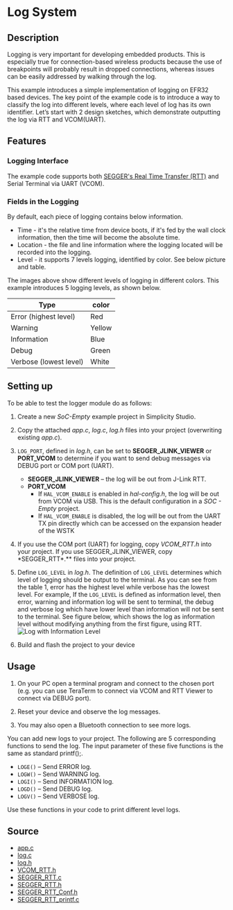 # Log System

## Description

Logging is very important for developing embedded products. This is especially true for connection-based wireless products because the use of breakpoints will probably result in dropped connections, whereas issues can be easily addressed by walking through the log.

This example introduces a simple implementation of logging on EFR32 based devices. The key point of the example code is to introduce a way to classify the log into different levels, where each level of log has its own identifier. Let’s start with 2 design sketches, which demonstrate outputting the log via RTT and VCOM(UART).

## Features

### Logging Interface

The example code supports both [SEGGER's Real Time Transfer (RTT)](https://www.segger.com/products/debug-probes/j-link/technology/about-real-time-transfer/) and Serial Terminal via UART (VCOM).

### Fields in the Logging

By default, each piece of logging contains below information.

- Time - it's the relative time from device boots, if it's fed by the wall clock information, then the time will become the absolute time.
- Location - the file and line information where the logging located will be recorded into the logging.
- Level - it supports 7 levels logging, identified by color. See below picture and table.


The images above show different levels of logging in different colors. This example introduces 5 logging levels, as shown below.

| Type                   | color  |
| ---------------------- | ------ |
| Error (highest level)  | Red    |
| Warning                | Yellow |
| Information            | Blue   |
| Debug                  | Green  |
| Verbose (lowest level) | White  |

## Setting up

To be able to test the logger module do as follows:

1. Create a new _SoC-Empty_ example project in Simplicity Studio.

2. Copy the attached _app.c_, _log.c_, _log.h_ files into your project (overwriting existing _app.c_).

3. `LOG_PORT`, defined in _log.h_, can be set to **SEGGER_JLINK_VIEWER** or **PORT_VCOM** to determine if you want to send debug messages via DEBUG port or COM port (UART).

   - **SEGGER_JLINK_VIEWER** – the log will be out from J-Link RTT.
   - **PORT_VCOM**
     - If `HAL_VCOM_ENABLE` is enabled in _hal-config.h_, the log will be out from VCOM via USB. This is the default configuration in a _SOC - Empty_ project.
     - If `HAL_VCOM_ENABLE` is disabled, the log will be out from the UART TX pin directly which can be accessed on the expansion header of the WSTK

4. If you use the COM port (UART) for logging, copy _VCOM_RTT.h_ into your project. If you use SEGGER_JLINK_VIEWER, copy \*SEGGER_RTT\*.\*\* files into your project.

5. Define `LOG_LEVEL` in _log.h_. The definition of `LOG_LEVEL` determines which level of logging should be output to the terminal. As you can see from the table 1, error has the highest level while verbose has the lowest level. For example, If the `LOG_LEVEL` is defined as information level, then error, warning and information log will be sent to terminal, the debug and verbose log which have lower level than information will not be sent to the terminal. See figure below, which shows the log as information level without modifying anything from the first figure, using RTT.
   ![Log with Information Level](images/log_info_lvl.png)

6. Build and flash the project to your device

## Usage

1. On your PC open a terminal program and connect to the chosen port (e.g. you can use TeraTerm to connect via VCOM and RTT Viewer to connect via DEBUG port).

2. Reset your device and observe the log messages.

3. You may also open a Bluetooth connection to see more logs.

You can add new logs to your project. The following are 5 corresponding functions to send the log. The input parameter of these five functions is the same as standard printf();.

- `LOGE()` – Send ERROR log.
- `LOGW()` – Send WARNING log.
- `LOGI()` – Send INFORMATION log.
- `LOGD()` – Send DEBUG log.
- `LOGV()` – Send VERBOSE log.

Use these functions in your code to print different level logs.

## Source

- [app.c](source/app.c)
- [log.c](source/log.c)
- [log.h](source/log.h)
- [VCOM_RTT.h](source/VCOM_RTT.h)
- [SEGGER_RTT.c](source/SEGGER_RTT.c)
- [SEGGER_RTT.h](source/SEGGER_RTT.h)
- [SEGGER_RTT_Conf.h](source/SEGGER_RTT_Conf.h)
- [SEGGER_RTT_printf.c](source/SEGGER_RTT_printf.c)
